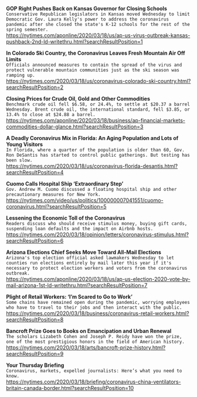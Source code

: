 **GOP Right Pushes Back on Kansas Governor for Closing Schools**\
`Conservative Republican legislators in Kansas moved Wednesday to limit Democratic Gov. Laura Kelly's power to address the coronavirus pandemic after she closed the state's K-12 schools for the rest of the spring semester.`\
https://nytimes.com/aponline/2020/03/18/us/ap-us-virus-outbreak-kansas-pushback-2nd-ld-writethru.html?searchResultPosition=1

**In Colorado Ski Country, the Coronavirus Leaves Fresh Mountain Air Off Limits**\
`Officials announced measures to contain the spread of the virus and protect vulnerable mountain communities just as the ski season was ramping up.`\
https://nytimes.com/2020/03/18/us/coronavirus-colorado-ski-country.html?searchResultPosition=2

**Closing Prices for Crude Oil, Gold and Other Commodities**\
`Benchmark crude oil fell $6.58, or 24.4%, to settle at $20.37 a barrel Wednesday. Brent crude oil, the international standard, fell $3.85, or 13.4% to close at $24.88 a barrel. `\
https://nytimes.com/aponline/2020/03/18/business/ap-financial-markets-commodities-dollar-glance.html?searchResultPosition=3

**A Deadly Coronavirus Mix in Florida: An Aging Population and Lots of Young Visitors**\
`In Florida, where a quarter of the population is older than 60, Gov. Ron DeSantis has started to control public gatherings. But testing has been slow.`\
https://nytimes.com/2020/03/18/us/coronavirus-florida-desantis.html?searchResultPosition=4

**Cuomo Calls Hospital Ship ‘Extraordinary Step’**\
`Gov. Andrew M. Cuomo discussed a floating hospital ship and other precautionary measures for New York.`\
https://nytimes.com/video/us/politics/100000007041551/cuomo-coronavirus.html?searchResultPosition=5

**Lessening the Economic Toll of the Coronavirus**\
`Readers discuss who should receive stimulus money, buying gift cards, suspending loan defaults and the impact on Airbnb hosts.`\
https://nytimes.com/2020/03/18/opinion/letters/coronavirus-stimulus.html?searchResultPosition=6

**Arizona Elections Chief Seeks Move Toward All-Mail Elections**\
`Arizona's top election official asked lawmakers Wednesday to let counties run elections entirely by mail later this year if it's necessary to protect election workers and voters from the coronavirus outbreak. `\
https://nytimes.com/aponline/2020/03/18/us/ap-us-election-2020-vote-by-mail-arizona-1st-ld-writethru.html?searchResultPosition=7

**Plight of Retail Workers: ‘I’m Scared to Go to Work’**\
`Some chains have remained open during the pandemic, worrying employees who have to travel to their jobs and then interact with the public.`\
https://nytimes.com/2020/03/18/business/coronavirus-retail-workers.html?searchResultPosition=8

**Bancroft Prize Goes to Books on Emancipation and Urban Renewal**\
`The scholars Lizabeth Cohen and Joseph P. Reidy have won the prize, one of the most prestigious honors in the field of American history.`\
https://nytimes.com/2020/03/18/arts/bancroft-prize-history.html?searchResultPosition=9

**Your Thursday Briefing**\
`Coronavirus, markets, expelled journalists: Here’s what you need to know.`\
https://nytimes.com/2020/03/18/briefing/coronavirus-china-ventilators-britain-canada-border.html?searchResultPosition=10

